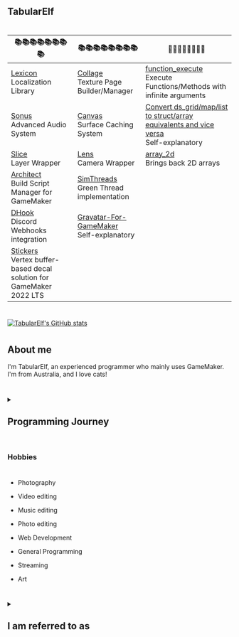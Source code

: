 <h2> TabularElf </h2>



#

| 📚📚📚📚📚📚📚📚 |  📚📚📚📚📚📚📚📚 |  📜📜📜📜📜📜📜📜  |
| ----------- | ----------- | ----------- |
| [Lexicon](https://github.com/tabularelf/lexicon) <br>Localization Library | [Collage](https://github.com/tabularelf/Collage) <br>Texture Page Builder/Manager| [function_execute](https://gist.github.com/tabularelf/c21c4f48ca3fd98e0e9d1a8cbb81c6a7) <br>Execute Functions/Methods with infinite arguments |
| [Sonus](https://github.com/tabularelf/Sonus) <br> Advanced Audio System | [Canvas](https://github.com/tabularelf/Canvas) <br> Surface Caching System| [Convert ds_grid/map/list to struct/array equivalents and vice versa](https://gist.github.com/tabularelf/547b62efbcb0beaa8e6478afae8e693f)<br> Self-explanatory |
| [Slice](https://github.com/tabularelf/Slice) <br> Layer Wrapper| [Lens](https://github.com/tabularelf/Lens)<br>Camera Wrapper| [array_2d](https://gist.github.com/tabularelf/ea7901007179d48ce2f61e6e2fe026da) <br>Brings back 2D arrays|
| [Architect](https://github.com/tabularelf/Architect)<br>Build Script Manager for GameMaker| [SimThreads](https://github.com/tabularelf/SimThreads)<br> Green Thread implementation|
| [DHook](https://github.com/tabularelf/DHook) <br>Discord Webhooks integration| [Gravatar-For-GameMaker](https://github.com/tabularelf/Gravatar-For-GameMaker)<br> Self-explanatory|
| [Stickers](https://github.com/tabularelf/Stickers) <br>Vertex buffer-based decal solution for GameMaker 2022 LTS|

#

[![TabularElf's GitHub stats](https://github-readme-stats.vercel.app/api?username=tabularelf&theme=tokyonight)](https://github.com/anuraghazra/github-readme-stats)

#



<h2>About me</h2>
I'm TabularElf, an experienced programmer who mainly uses GameMaker.<br>
I'm from Australia, and I love cats!<br>

#

<details>
<summary><h2>Programming Journey</h2></summary>

#

I began my programming journey back when I was just 12 years old, and I got my very first laptop. Up to that point in my life, I had been using computers prior and always been fascinated in how computers worked, but never really understood them. As well as slightly intrigued in how games worked. I began by learning the basics of batch and visual basics on Windows 7. Mainly making small utilities from swapping your mouse buttons around for left-handed people to hiding entire files and folders. I didn't really expand my skillset up until I started playing games like Half-Life 2, Garry's Mod, Portal and Minecraft. At that point, I really wanted to make my own 2D infinite sandbox game. So I picked up GameMaker 8, which turned out to be slowly my most favourite game engine. It was never truly the fastest, and it lacked a lot of features that other game engines had. But it was really easy to just sit down and make something work. Over the past 10 years, I've been spending my time finetuning my skills in GameMaker, and slowly picking up other programming languages along the way. 

</details>



#

<h3>Hobbies</h3>

#

* Photography

* Video editing

* Music editing

* Photo editing

* Web Development

* General Programming

* Streaming

* Art

#

<details>
<summary><h2>I am referred to as</h2></summary>

<h3>Preferred</h3>

* TabularElf

* Tab

* Elf

* Tabby

* Tabitha

* Tabby the Cat

* Tablets

* TubularElf

* Table Elf

* Duck Tab

* TaBoolean

<h3>Misc</h3>

* TibularOlf

* TubularRolf

* TybularRofl

* TabularAlf

* Alf

* Spectabular

* Tablerone

* Tablertwo

* Tablermorethentwocuzicantcounthigher

* Ular

* Lare

* Bula

* Abu

* 2 Spaces
  
* Tabarna

* Tabanana

* Tarbonara

* TabarnacularElph

* TarbacularElf

* Table Shelf

* Taboo
</details>
